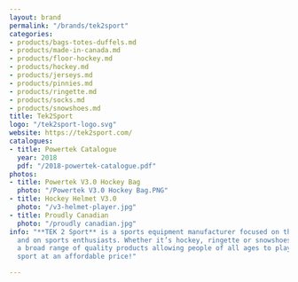 ```yaml
---
layout: brand
permalink: "/brands/tek2sport"
categories:
- products/bags-totes-duffels.md
- products/made-in-canada.md
- products/floor-hockey.md
- products/hockey.md
- products/jerseys.md
- products/pinnies.md
- products/ringette.md
- products/socks.md
- products/snowshoes.md
title: Tek2Sport
logo: "/tek2sport-logo.svg"
website: https://tek2sport.com/
catalogues:
- title: Powertek Catalogue
  year: 2018
  pdf: "/2018-powertek-catalogue.pdf"
photos:
- title: Powertek V3.0 Hockey Bag
  photo: "/Powertek V3.0 Hockey Bag.PNG"
- title: Hockey Helmet V3.0
  photo: "/v3-helmet-player.jpg"
- title: Proudly Canadian
  photo: "/proudly canadian.jpg"
info: "**TEK 2 Sport** is a sports equipment manufacturer focused on the future….
  and on sports enthusiasts. Whether it’s hockey, ringette or snowshoes, they offer
  a broad range of quality products allowing people of all ages to play their favourite
  sport at an affordable price!"

---
```

